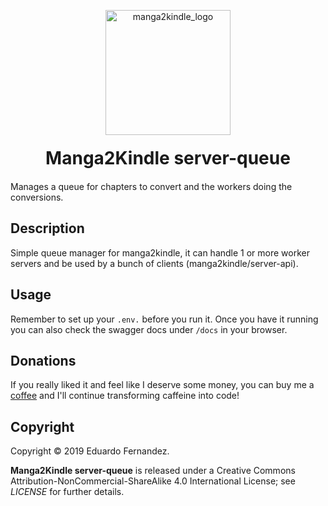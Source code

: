 <p align="center">
<a href="https://www.manga2kindle.com/"><img src="https://www.manga2kindle.com/assets/media/hero.png" width="200px" alt="manga2kindle_logo"></a>
<h1 align="center" style="margin: 20px; text-align: center;">Manga2Kindle server-queue</h1>
</p>

 Manages a queue for chapters to convert and the workers doing the conversions.

## Description
Simple queue manager for manga2kindle, it can handle 1 or more worker servers and be used by a bunch of clients (manga2kindle/server-api).

## Usage
Remember to set up your `.env.` before you run it. Once you have it running you can also check the swagger docs under `/docs` in your browser.

## Donations
If you really liked it and feel like I deserve some money, you can buy me a [coffee](https://ko-fi.com/EduFdezSoy) and I'll continue transforming caffeine into code!  

## Copyright
Copyright &copy; 2019 Eduardo Fernandez.  

**Manga2Kindle server-queue** is released under a Creative Commons Attribution-NonCommercial-ShareAlike 4.0 International License; see _LICENSE_ for further details.
